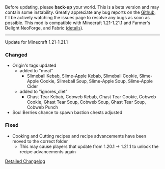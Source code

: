 Before updating, please **back-up** your world. This is a beta version and 
may contain some instability. Greatly appreciate any bug reports on the 
[Github](https://github.com/ChefMooon/frights-delight/issues), I'll be 
actively watching the issues page to resolve any bugs as soon as possible.
This mod is compatible with Minecraft 1.21-1.21.1 and Farmer's Delight 
NeoForge, and Fabric
([details](https://github.com/ChefMooon/frights-delight/wiki#compatible-versions)).

***

Update for Minecraft 1.21-1.21.1

### Changed

- Origin's tags updated
  - added to "meat"
    - Slimeball Kebab, Slime-Apple Kebab, Slimeball Cookie, Slime-Apple Cookie, Slimeball Soup,
      Slime-Apple Soup, Slime-Apple Cider
  - added to "ignores_diet"
    - Ghast Tear Kebab, Cobweb Kebab, Ghast Tear Cookie, Cobweb Cookie, Ghast Tear Soup, Cobweb Soup,
      Ghast Tear Soup, Cobweb Punch
- Soul Berries chance to spawn bastion chests adjusted

### Fixed

- Cooking and Cutting recipes and recipe advancements have been moved to the correct folder
  - This may cause players that update from 1.20.1 -> 1.21.1 to unlock the recipe advancements again

[Detailed Changelog](https://github.com/ChefMooon/frights-delight/wiki/Detailed-Changelog)